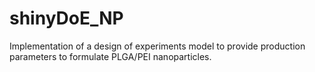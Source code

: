 # shinyDoE_NP
Implementation of a design of experiments model to provide production parameters to formulate PLGA/PEI nanoparticles.
